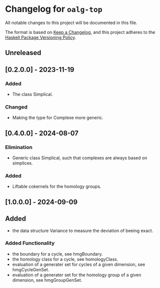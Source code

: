 # Changelog for `oalg-top`

All notable changes to this project will be documented in this file.

The format is based on [Keep a Changelog](https://keepachangelog.com/en/1.0.0/),
and this project adheres to the
[Haskell Package Versioning Policy](https://pvp.haskell.org/).

## Unreleased

## [0.2.0.0] - 2023-11-19

### Added
- The class Simplical.

### Changed
- Making the type for Complexe more generic.

## [0.4.0.0] - 2024-08-07

### Elimination
- Generic class Simplical, such that complexes are always based on simplices.

### Added
- Liftable cokernels for the homology groups.

## [1.0.0.0] - 2024-09-09

## Added
- the data structure Variance to measure the deviation of beeing exact.

### Added Functionality
- the boundary for a cycle, see hmgBoundary.
- the homology class for a cycle, see homologyClass.
- evaluation of a generater set for cycles of a given dimension, see hmgCycleGenSet.
- evaluation of a generater set for the homology group of a given dimension, see hmgGroupGenSet.
